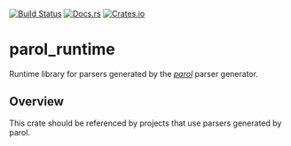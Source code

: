 [![Build Status](https://travis-ci.org/jsinger67/parol_runtime.svg?branch=main)](https://travis-ci.org/jsinger/parol_runtime)
[![Docs.rs](https://docs.rs/parol_runtime/badge.svg)](https://docs.rs/parol_runtime)
[![Crates.io](https://img.shields.io/crates/v/parol_runtime.svg)](https://crates.io/crates/parol_runtime)

# parol_runtime

Runtime library for parsers generated by the *[parol](https://github.com/jsinger67/parol)* parser generator.

## Overview

This crate should be referenced by projects that use parsers generated by parol.
